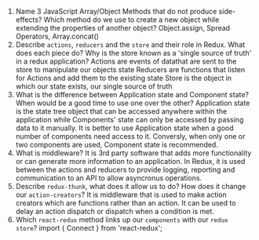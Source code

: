 1.  Name 3 JavaScript Array/Object Methods that do not produce side-effects? Which method do we use to create a new object while extending the properties of another object?
Object.assign, Spread Operators, Array.concat()
1.  Describe `actions`, `reducers` and the `store` and their role in Redux. What does each piece do? Why is the store known as a 'single source of truth' in a redux application?
Actions are events of datathat are sent to the store to manipulate our objects state
Reducers are functions that listen for Actions and add them to the existing state
Store is the object in which our state exists, our single source of truth
1.  What is the difference between Application state and Component state? When would be a good time to use one over the other?
Application state is the state tree object that can be accessed anywhere within the application while Components' state can only be accessed by passing data to it manually. It is better to use Application state when a good number of components need access to it. Conversly, when only one or two components are used, Component state is recommended.
1.  What is middleware?
It is 3rd party software that adds more functionality or can generate more information to an application. In Redux, it is used between the actions and reducers to provide logging, reporting and communication to an API to allow asyncronus operations.
1.  Describe `redux-thunk`, what does it allow us to do? How does it change our `action-creators`?
It is middleware that is used to make action creators which are functions rather than an action. It can be used to delay an action dispatch or dispatch when a condition is met.
1.  Which `react-redux` method links up our `components` with our `redux store`?
import { Connect } from 'react-redux';
